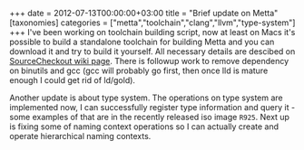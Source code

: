 +++
date = 2012-07-13T00:00:00+03:00
title = "Brief update on Metta"
[taxonomies]
categories = ["metta","toolchain","clang","llvm","type-system"]
+++
I've been working on toolchain building script, now at least on Macs it's possible to build a standalone toolchain for building Metta and you can download it and try to build it yourself. All necessary details are descibed on [SourceCheckout wiki page](https://github.com/berkus/metta/blob/master/README.md). There is followup work to remove dependency on binutils and gcc (gcc will probably go first, then once lld is mature enough I could get rid of ld/gold).

Another update is about type system. The operations on type system are implemented now, I can successfully register type information and query it - some examples of that are in the recently released iso image `R925`. Next up is fixing some of naming context operations so I can actually create and operate hierarchical naming contexts.
